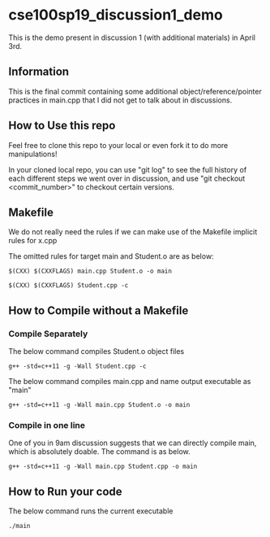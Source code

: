 # cse100sp19_discussion1_demo
This is the demo present in discussion 1 (with additional materials) in April 3rd.

## Information
This is the final commit containing some additional object/reference/pointer practices in main.cpp that I did not get to talk about in discussions.

## How to Use this repo
Feel free to clone this repo to your local or even fork it to do more manipulations!

In your cloned local repo, you can use "git log" to see the full history of each different steps we went over in discussion, and use "git checkout <commit_number>" to checkout certain versions.


## Makefile
We do not really need the rules if we can make use of the Makefile implicit rules for x.cpp

The omitted rules for target main and Student.o are as below:
```
$(CXX) $(CXXFLAGS) main.cpp Student.o -o main
```

```
$(CXX) $(CXXFLAGS) Student.cpp -c
```

## How to Compile without a Makefile

### Compile Separately
The below command compiles Student.o object files
```
g++ -std=c++11 -g -Wall Student.cpp -c
```

The below command compiles main.cpp and name output executable as "main"
```
g++ -std=c++11 -g -Wall main.cpp Student.o -o main
```

### Compile in one line
One of you in 9am discussion suggests that we can directly compile main, which is absolutely doable. The command is as below.
```
g++ -std=c++11 -g -Wall main.cpp Student.cpp -o main
```

## How to Run your code
The below command runs the current executable
```
./main
```
